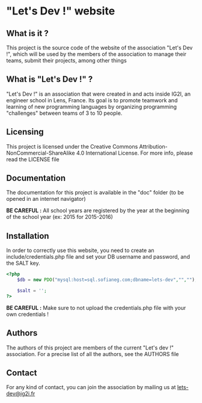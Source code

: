 # "Let's Dev !" website

## What is it ?

This project is the source code of the website of the association "Let's Dev !", which will be used by the members of the association to manage their teams, submit their projects, among other things

## What is "Let's Dev !" ?

"Let's Dev !" is an association that were created in and acts inside IG2I, an engineer school in Lens, France. Its goal is to promote teamwork and learning of new programming languages by organizing programming "challenges" between teams of 3 to 10 people.

## Licensing

This project is licensed under the Creative Commons Attribution-NonCommercial-ShareAlike 4.0 International License. For more info, please read the LICENSE file

## Documentation

The documentation for this project is available in the "doc" folder (to be opened in an internet navigator)

**BE CAREFUL :** All school years are registered by the year at the beginning of the school year (ex: 2015 for 2015-2016)

## Installation

In order to correctly use this website, you need to create an include/credentials.php file and set your DB username and password, and the SALT key.

```php
<?php
    $db = new PDO("mysql:host=sql.sofianeg.com;dbname=lets-dev","","");

    $salt = '';
?>
```

**BE CAREFUL :** Make sure to not upload the credentials.php file with your own credentials !

## Authors

The authors of this project are members of the current "Let's dev !" association. For a precise list of all the authors, see the AUTHORS file

## Contact

For any kind of contact, you can join the association by mailing us at lets-dev@ig2i.fr

